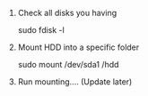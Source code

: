 1. Check all disks you having
    
    sudo fdisk -l

2. Mount HDD into a specific folder

    sudo mount /dev/sda1 /hdd

3. Run mounting.... (Update later)
